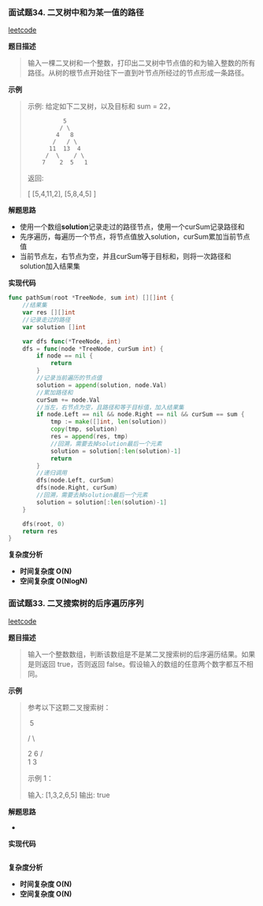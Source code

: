 ### 面试题34. 二叉树中和为某一值的路径 

[leetcode]( https://leetcode-cn.com/problems/zhan-de-ya-ru-dan-chu-xu-lie-lcof/ )

**题目描述**

> 输入一棵二叉树和一个整数，打印出二叉树中节点值的和为输入整数的所有路径。从树的根节点开始往下一直到叶节点所经过的节点形成一条路径。

**示例**

> 示例:
> 给定如下二叉树，以及目标和 sum = 22，
>
>               5
>              / \
>             4   8
>            /   / \
>           11  13  4
>          /  \    / \
>         7    2  5   1
> 返回:
>
> [
>    [5,4,11,2],
>    [5,8,4,5]
> ]

**解题思路**

* 使用一个数组**solution**记录走过的路径节点，使用一个curSum记录路径和
* 先序遍历，每遍历一个节点，将节点值放入solution，curSum累加当前节点值
* 当前节点左，右节点为空，并且curSum等于目标和，则将一次路径和solution加入结果集

**实现代码**

```go
func pathSum(root *TreeNode, sum int) [][]int {
	//结果集
	var res [][]int
	//记录走过的路径
	var solution []int

	var dfs func(*TreeNode, int)
	dfs = func(node *TreeNode, curSum int) {
		if node == nil {
			return
		}
		//记录当前遍历的节点值
		solution = append(solution, node.Val)
		//累加路径和
		curSum += node.Val
		//当左，右节点为空，且路径和等于目标值，加入结果集
		if node.Left == nil && node.Right == nil && curSum == sum {
			tmp := make([]int, len(solution))
			copy(tmp, solution)
			res = append(res, tmp)
			//回溯，需要去掉solution最后一个元素
			solution = solution[:len(solution)-1]
			return
		}
		//递归调用
		dfs(node.Left, curSum)
		dfs(node.Right, curSum)
		//回溯，需要去掉solution最后一个元素
		solution = solution[:len(solution)-1]
	}

	dfs(root, 0)
	return res
}

```

**复杂度分析**

* **时间复杂度 O(N)**
* **空间复杂度 O(NlogN)**



### 面试题33. 二叉搜索树的后序遍历序列

[leetcode](  https://leetcode-cn.com/problems/er-cha-sou-suo-shu-de-hou-xu-bian-li-xu-lie-lcof/  )

**题目描述**

> 输入一个整数数组，判断该数组是不是某二叉搜索树的后序遍历结果。如果是则返回 true，否则返回 false。假设输入的数组的任意两个数字都互不相同。

**示例**

> 参考以下这颗二叉搜索树：
>
> ​     5
>
>   /    \
>
>    2   6
>   / \
>  1   3
>
> 示例 1：
>
> 输入: [1,3,2,6,5]
> 输出: true

**解题思路**

* 

**实现代码**

```go

```

**复杂度分析**

* **时间复杂度 O(N)**
* **空间复杂度 O(N)**



